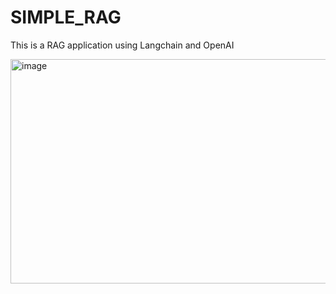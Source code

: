 # SIMPLE_RAG
This is a RAG application using Langchain and OpenAI

<img width="671" height="359" alt="image" src="https://github.com/user-attachments/assets/3f1b503c-5f4d-47cc-9d5e-450260c45481" />
